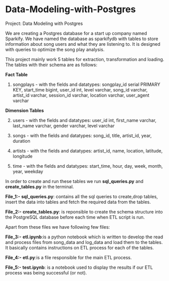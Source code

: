 # Data-Modeling-with-Postgres

Project: Data Modeling with Postgres

We are creating a Postgres database for a start up company named Sparkify. We have named the database as sparkifydb with tables to store information about song users and what they are listening to. It is designed with queries to optimize the song play analysis.

This project mainly work 5 tables for extraction, transformation and loading. The tables with their schema are as follows:

**Fact Table**
1. songplays - with the fields and datatypes:
songplay_id serial PRIMARY KEY, start_time bigint, user_id int, level varchar, song_id varchar, artist_id varchar, session_id varchar, location varchar, user_agent varchar

**Dimension Tables**

2. users - with the fields and datatypes:
user_id int, first_name varchar, last_name varchar, gender varchar, level varchar

3. songs - with the fields and datatypes:
song_id, title, artist_id, year, duration

4. artists - with the fields and datatypes:
artist_id, name, location, latitude, longitude

5. time - with the fields and datatypes:
start_time, hour, day, week, month, year, weekday

In order to create and run these tables we run **sql_queries.py** and **create_tables.py** in the terminal.

**File_1:-** **sql_queries.py**: contains all the sql queries to create,drop tables, insert the data into tables and fetch the required data from the tables.

**File_2:-** **create_tables.py**: is reponsible to create the schema structure into the PostgreSQL database before each time when ETL script is run.

Apart from these files we have following few files:

**File_3:-** **etl.ipynb**:is a python notebook which is written to develop the read and process files from song_data and log_data and load them to the tables. It basically contains instructions on ETL process for each of the tables.

**File_4:-** **etl.py**:is a file responsible for the main ETL process.

**File_5:-** **test.ipynb**: is a notebook used to display the results if our ETL process was being successful (or not).

